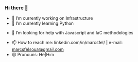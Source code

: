 ### Hi there 👋


- 🔭 I’m currently working on Infrastructure
- 🌱 I’m currently learning Python 
<!-- - 👯 I’m looking to collaborate on ... -->
- 🤔 I’m looking for help with Javascript and IaC methodologies
<!-- - 💬 Ask me about ... -->
- 📫 How to reach me: linkedin.com/in/marcsfel/ | e-mail: marcsfelsoua@gmail.com
- 😄 Pronouns: He|Him
<!-- - ⚡ Fun fact: ... -->

